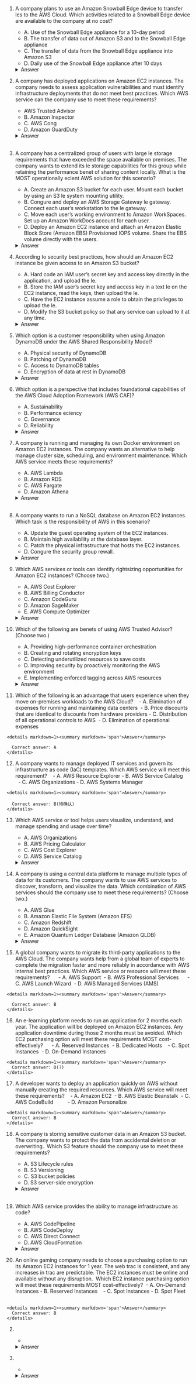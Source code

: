 1. A company plans to use an Amazon Snowball Edge device to transfer les to the AWS Cloud. Which activities related to a Snowball Edge device are available to the company at no cost?  
    - A. Use of the Snowball Edge appliance for a 10-day period
    - B. The transfer of data out of Amazon S3 and to the Snowball Edge appliance
    - C. The transfer of data from the Snowball Edge appliance into Amazon S3  
    - D. Daily use of the Snowball Edge appliance after 10 days  

    <details markdown=1><summary markdown='span'>Answer</summary>      
      Correct answer: C 
    </details>


2.  A company has deployed applications on Amazon EC2 instances. The company needs to assess application vulnerabilities and must identify infrastructure deployments that do not meet best practices. Which AWS service can the company use to meet these requirements?      
    - AWS Trusted Advisor
    - B. Amazon Inspector
    - C. AWS Cong
    - D. Amazon GuardDuty   

    <details markdown=1><summary markdown='span'>Answer</summary>          
      Correct answer: B    
    </details>  

3. A company has a centralized group of users with large le storage requirements that have exceeded the space available on premises. The company wants to extend its le storage capabilities for this group while retaining the performance benet of sharing content locally. What is the MOST operationally ecient AWS solution for this scenario?       
    - A. Create an Amazon S3 bucket for each user. Mount each bucket by using an S3 le system mounting utility.  
    - B. Congure and deploy an AWS Storage Gateway le gateway. Connect each user’s workstation to the le gateway.
    - C. Move each user’s working environment to Amazon WorkSpaces. Set up an Amazon WorkDocs account for each user.
    - D. Deploy an Amazon EC2 instance and attach an Amazon Elastic Block Store (Amazon EBS) Provisioned IOPS volume. Share the EBS volume
directly with the users.   

    <details markdown=1><summary markdown='span'>Answer</summary>          
      Correct answer: B
    </details>

4.  According to security best practices, how should an Amazon EC2 instance be given access to an Amazon S3 bucket?  
    - A. Hard code an IAM user’s secret key and access key directly in the application, and upload the le.
    - B. Store the IAM user’s secret key and access key in a text le on the EC2 instance, read the keys, then upload the le.
    - C. Have the EC2 instance assume a role to obtain the privileges to upload the le.  
    - D. Modify the S3 bucket policy so that any service can upload to it at any time.     

    <details markdown=1><summary markdown='span'>Answer</summary>        
      Correct answer: C
    </details>



5.  Which option is a customer responsibility when using Amazon DynamoDB under the AWS Shared Responsibility Model?      
    - A. Physical security of DynamoDB
    - B. Patching of DynamoDB
    - C. Access to DynamoDB tables
    - D. Encryption of data at rest in DynamoDB     

    <details markdown=1><summary markdown='span'>Answer</summary>          
      Correct answer: C
    </details>

6. Which option is a perspective that includes foundational capabilities of the AWS Cloud Adoption Framework (AWS CAF)?     
    - A. Sustainability  
    - B. Performance eciency
    - C. Governance  
    - D. Reliability     

    <details markdown=1><summary markdown='span'>Answer</summary>            
      Correct answer: C  
    </details>

7. A company is running and managing its own Docker environment on Amazon EC2 instances. The company wants an alternative to help manage cluster size, scheduling, and environment maintenance. Which AWS service meets these requirements?     
    -  A. AWS Lambda
    -  B. Amazon RDS
    -  C. AWS Fargate
    -  D. Amazon Athena  

    <details markdown=1><summary markdown='span'>Answer</summary>        
      Correct answer:  C 
    </details>    


8. A company wants to run a NoSQL database on Amazon EC2 instances. Which task is the responsibility of AWS in this scenario?     
    - A. Update the guest operating system of the EC2 instances.
    - B. Maintain high availability at the database layer.  
    - C. Patch the physical infrastructure that hosts the EC2 instances.
    - D. Congure the security group rewall.         

    <details markdown=1><summary markdown='span'>Answer</summary>          
      Correct answer: C
    </details>

9. Which AWS services or tools can identify rightsizing opportunities for Amazon EC2 instances? (Choose two.)   
    - A. AWS Cost Explorer
    - B. AWS Billing Conductor
    - C. Amazon CodeGuru
    - D. Amazon SageMaker  
    - E. AWS Compute Optimizer       

    <details markdown=1><summary markdown='span'>Answer</summary>            
      Correct answer: AE  
    </details>

10. Which of the following are benets of using AWS Trusted Advisor? (Choose two.)     
    - A. Providing high-performance container orchestration
    - B. Creating and rotating encryption keys
    - C. Detecting underutilized resources to save costs
    - D. Improving security by proactively monitoring the AWS environment  
    - E. Implementing enforced tagging across AWS resources       

    <details markdown=1><summary markdown='span'>Answer</summary>        
      Correct answer: CD  
    </details>


11.  Which of the following is an advantage that users experience when they move on-premises workloads to the AWS Cloud?    
    - A. Elimination of expenses for running and maintaining data centers  
    - B. Price discounts that are identical to discounts from hardware providers
    - C. Distribution of all operational controls to AWS  
    - D. Elimination of operational expenses       

    <details markdown=1><summary markdown='span'>Answer</summary>                  
      Correct answer: A    
    </details>

12.  A company wants to manage deployed IT services and govern its infrastructure as code (IaC) templates. Which AWS service will meet this requirement?    
    - A. AWS Resource Explorer
    - B. AWS Service Catalog        
    - C. AWS Organizations
    - D. AWS Systems Manager       

    <details markdown=1><summary markdown='span'>Answer</summary>            
      Correct answer: B(待确认)
    </details>

13. Which AWS service or tool helps users visualize, understand, and manage spending and usage over time?     
    - A. AWS Organizations
    - B. AWS Pricing Calculator
    - C. AWS Cost Explorer
    - D. AWS Service Catalog           

    <details markdown=1><summary markdown='span'>Answer</summary>          
      Correct answer:  C 
    </details>


14. A company is using a central data platform to manage multiple types of data for its customers. The company wants to use AWS services to discover, transform, and visualize the data. Which combination of AWS services should the company use to meet these requirements? (Choose two.)     
    - A. AWS Glue
    - B. Amazon Elastic File System (Amazon EFS)
    - C. Amazon Redshift
    - D. Amazon QuickSight
    - E. Amazon Quantum Ledger Database (Amazon QLDB)     

    <details markdown=1><summary markdown='span'>Answer</summary>        
      Correct answer: AD
    </details>

15.  A global company wants to migrate its third-party applications to the AWS Cloud. The company wants help from a global team of experts to complete the migration faster and more reliably in accordance with AWS internal best practices. Which AWS service or resource will meet these requirements?      
    - A. AWS Support  
    - B. AWS Professional Services      
    - C. AWS Launch Wizard  
    - D. AWS Managed Services (AMS)   

    <details markdown=1><summary markdown='span'>Answer</summary>            
      Correct answer: B
    </details>

16.  An e-learning platform needs to run an application for 2 months each year. The application will be deployed on Amazon EC2 instances. Any application downtime during those 2 months must be avoided. Which EC2 purchasing option will meet these requirements MOST cost-effectively?      
    - A. Reserved Instances  
    - B. Dedicated Hosts    
    - C. Spot Instances  
    - D. On-Demand Instances     

    <details markdown=1><summary markdown='span'>Answer</summary>        
      Correct answer: D(?)  
    </details>


17.  A developer wants to deploy an application quickly on AWS without manually creating the required resources. Which AWS service will meet these requirements?    
    - A. Amazon EC2  
    - B. AWS Elastic Beanstalk  
    - C. AWS CodeBuild          
    - D. Amazon Personalize     

    <details markdown=1><summary markdown='span'>Answer</summary>        
      Correct answer: B
    </details>

18. A company is storing sensitive customer data in an Amazon S3 bucket. The company wants to protect the data from accidental deletion or overwriting.  Which S3 feature should the company use to meet these requirements?   
    - A. S3 Lifecycle rules    
    - B. S3 Versioning  
    - C. S3 bucket policies
    - D. S3 server-side encryption   

    <details markdown=1><summary markdown='span'>Answer</summary>            
      Correct answer: B  
    </details>  

19. Which AWS service provides the ability to manage infrastructure as code?
    - A. AWS CodePipeline    
    - B. AWS CodeDeploy
    - C. AWS Direct Connect
    - D. AWS CloudFormation           

    <details markdown=1><summary markdown='span'>Answer</summary>          
      Correct answer: D  
    </details>


20.  An online gaming company needs to choose a purchasing option to run its Amazon EC2 instances for 1 year. The web trac is consistent, and any increases in trac are predictable. The EC2 instances must be online and available without any disruption.  
Which EC2 instance purchasing option will meet these requirements MOST cost-effectively?  
    - A. On-Demand Instances
    - B. Reserved Instances    
    - C. Spot Instances
    - D. Spot Fleet      

    <details markdown=1><summary markdown='span'>Answer</summary>          
      Correct answer: B
    </details>

2.    
    -    

    <details markdown=1><summary markdown='span'>Answer</summary>          
      Correct answer: 
    </details>

2.    
    -    

    <details markdown=1><summary markdown='span'>Answer</summary>        
      Correct answer: 
    </details>

